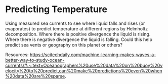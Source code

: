 # Predicting Temperature
Using measured sea currents to see where liquid falls and rises (or evaporates) to predict temperature at different regions by Helmholtz decomposition. Where there is positive divergence the liquid is rising. Where there is negative divergence the liquid is falling. Could this help predict sea vents or geography on this planet or others?


Resources:
https://scitechdaily.com/machine-learning-makes-waves-a-better-way-to-study-ocean-currents/#:~:text=Oceanographers%20use%20data%20on%20buoy%20velocity%20to%20predict,can%20make%20predictions%20even%20when%20data%20are%20sparse.
